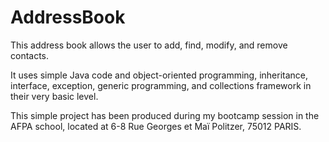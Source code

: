 # AddressBook
<p>This address book allows the user to add, find, modify, and remove contacts.</p>
<p>It uses simple Java code and object-oriented programming, inheritance, interface, exception, generic programming, and collections framework in their very basic level.</p>  
<p>This simple project has been produced during my bootcamp session in the AFPA school, located at 6-8 Rue Georges et Maï Politzer, 75012 PARIS.</p>
